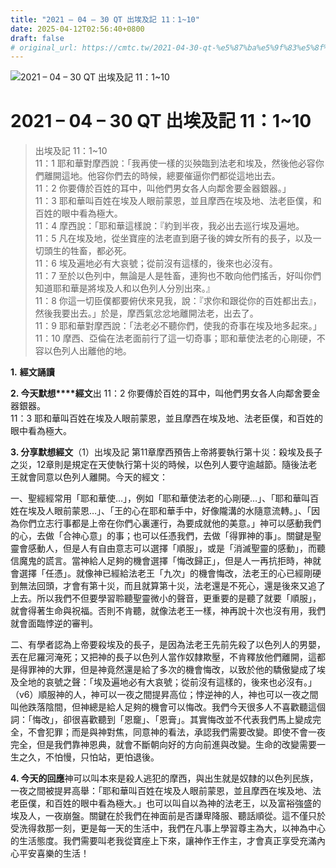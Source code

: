 ```yaml
---
title: "2021 – 04 – 30 QT 出埃及記 11：1~10"
date: 2025-04-12T02:56:40+0800
draft: false
# original_url: https://cmtc.tw/2021-04-30-qt-%e5%87%ba%e5%9f%83%e5%8f%8a%e8%a8%98-11%ef%bc%9a110
---
```


![2021 – 04 – 30 QT 出埃及記 11：1\~10](/images/qt.jpg   "2021 – 04 – 30 QT 出埃及記 11：1\~10")

# 2021 – 04 – 30 QT 出埃及記 11：1\~10

> 出埃及記 11：1\~10  
> 11：1 耶和華對摩西說：「我再使一樣的災殃臨到法老和埃及，然後他必容你們離開這地。他容你們去的時候，總要催逼你們都從這地出去。  
> 11：2 你要傳於百姓的耳中，叫他們男女各人向鄰舍要金器銀器。」  
> 11：3 耶和華叫百姓在埃及人眼前蒙恩，並且摩西在埃及地、法老臣僕，和百姓的眼中看為極大。  
> 11：4 摩西說：「耶和華這樣說：『約到半夜，我必出去巡行埃及遍地。  
> 11：5 凡在埃及地，從坐寶座的法老直到磨子後的婢女所有的長子，以及一切頭生的牲畜，都必死。  
> 11：6 埃及遍地必有大哀號；從前沒有這樣的，後來也必沒有。  
> 11：7 至於以色列中，無論是人是牲畜，連狗也不敢向他們搖舌，好叫你們知道耶和華是將埃及人和以色列人分別出來。』  
> 11：8 你這一切臣僕都要俯伏來見我，說：『求你和跟從你的百姓都出去』，然後我要出去。」於是，摩西氣忿忿地離開法老，出去了。  
> 11：9 耶和華對摩西說：「法老必不聽你們，使我的奇事在埃及地多起來。」  
> 11：10 摩西、亞倫在法老面前行了這一切奇事；耶和華使法老的心剛硬，不容以色列人出離他的地。

**1.** **經文誦讀**

**2. 今天默想****經文**出 11：2 你要傳於百姓的耳中，叫他們男女各人向鄰舍要金器銀器。  
11：3 耶和華叫百姓在埃及人眼前蒙恩，並且摩西在埃及地、法老臣僕，和百姓的眼中看為極大。

**3. 分享默想經文**（1）出埃及記 第11章摩西預告上帝將要執行第十災：殺埃及長子之災，12章則是規定在天使執行第十災的時候，以色列人要守逾越節。隨後法老王就會同意以色列人離開。今天的經文：

一、聖經經常用「耶和華使…」，例如「耶和華使法老的心剛硬…」、「耶和華叫百姓在埃及人眼前蒙恩…」、「王的心在耶和華手中，好像隴溝的水隨意流轉。」、「因為你們立志行事都是上帝在你們心裏運行，為要成就他的美意。」神可以感動我們的心，去做「合神心意」的事；也可以任憑我們，去做「得罪神的事」。關鍵是聖靈會感動人，但是人有自由意志可以選擇「順服」，或是「消滅聖靈的感動」，而聽信魔鬼的謊言。當神給人足夠的機會選擇「悔改歸正」，但是人一再抗拒時，神就會選擇「任憑」。就像神已經給法老王「九次」的機會悔改，法老王的心已經剛硬到無法回頭，才會有第十災，而且就算第十災，法老還是不死心，還是後來又追了上去。所以我們不但要學習聆聽聖靈微小的聲音，更重要的是聽了就要「順服」，就會得著生命與祝福。否則不肯聽，就像法老王一樣，神再說十次也沒有用，我們就會面臨悖逆的審判。

二、有學者認為上帝要殺埃及的長子，是因為法老王先前先殺了以色列人的男嬰，丟在尼羅河淹死；又把神的長子以色列人當作奴隸欺壓，不肯釋放他們離開，這都是得罪神的大罪，但是神竟然還是給了多次的機會悔改，以致於他的驕傲變成了埃及全地的哀號之聲：「埃及遍地必有大哀號；從前沒有這樣的，後來也必沒有。」（v6）順服神的人，神可以一夜之間提昇高位；悖逆神的人，神也可以一夜之間叫他跌落陰間，但神總是給人足夠的機會可以悔改。我們今天很多人不喜歡聽這個詞：「悔改」，卻很喜歡聽到「恩竉」、「恩膏」。其實悔改並不代表我們馬上變成完全，不會犯罪；而是與神對焦，同意神的看法，承認我們需要改變。即使不會一夜完全，但是我們靠神恩典，就會不斷朝向好的方向前進與改變。生命的改變需要一生之久，不怕慢，只怕站，更怕退後。

**4. 今天的回應**神可以叫本來是殺人逃犯的摩西，與出生就是奴隸的以色列民族，一夜之間被提昇高舉：「耶和華叫百姓在埃及人眼前蒙恩，並且摩西在埃及地、法老臣僕，和百姓的眼中看為極大。」也可以叫自以為神的法老王，以及富裕強盛的埃及人，一夜崩盤。關鍵在於我們在神面前是否謙卑降服、聽話順從。這不僅只於受洗得救那一刻，更是每一天的生活中，我們在凡事上學習尊主為大，以神為中心的生活態度。我們需要叫老我從寶座上下來，讓神作王作主，才會真正享受充滿內心平安喜樂的生活！